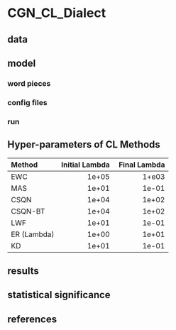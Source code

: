# CGN_CL_Dialect

## data

## model 

### word pieces
### config files
### run 

## Hyper-parameters of CL Methods

Method | Initial Lambda | Final Lambda
| :--- | ---: | ---:
EWC | 1e+05 | 1+e03
MAS | 1e+01 | 1e-01
CSQN | 1e+04 | 1e+02
CSQN-BT | 1e+04 | 1e+02
LWF | 1e+01 | 1e-01 
ER (Lambda) | 1e+00 | 1e+01
KD | 1e+01 | 1e-01


## results

## statistical significance

## references
